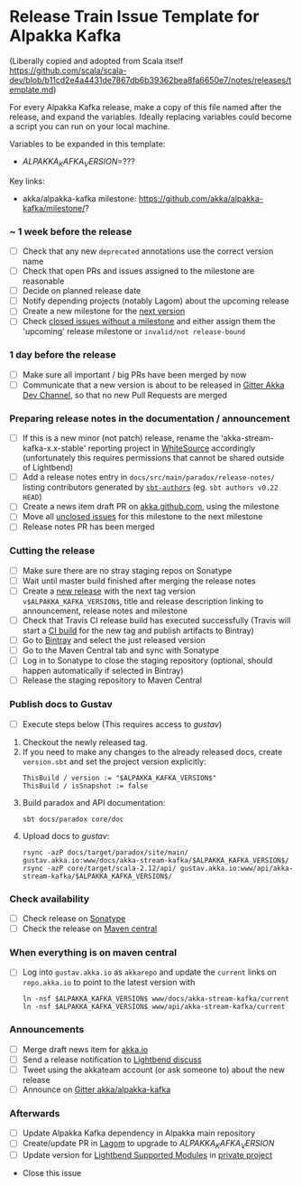 # Release Train Issue Template for Alpakka Kafka

(Liberally copied and adopted from Scala itself https://github.com/scala/scala-dev/blob/b11cd2e4a4431de7867db6b39362bea8fa6650e7/notes/releases/template.md)

For every Alpakka Kafka release, make a copy of this file named after the release, and expand the variables.
Ideally replacing variables could become a script you can run on your local machine.

Variables to be expanded in this template:
- $ALPAKKA_KAFKA_VERSION$=??? 

Key links:
  - akka/alpakka-kafka milestone: https://github.com/akka/alpakka-kafka/milestone/?

### ~ 1 week before the release

- [ ] Check that any new `deprecated` annotations use the correct version name
- [ ] Check that open PRs and issues assigned to the milestone are reasonable
- [ ] Decide on planned release date
- [ ] Notify depending projects (notably Lagom) about the upcoming release
- [ ] Create a new milestone for the [next version](https://github.com/akka/alpakka-kafka/milestones)
- [ ] Check [closed issues without a milestone](https://github.com/akka/alpakka-kafka/issues?utf8=%E2%9C%93&q=is%3Aissue%20is%3Aclosed%20no%3Amilestone) and either assign them the 'upcoming' release milestone or `invalid/not release-bound`

### 1 day before the release

- [ ] Make sure all important / big PRs have been merged by now
- [ ] Communicate that a new version is about to be released in [Gitter Akka Dev Channel](https://gitter.im/akka/dev), so that no new Pull Requests are merged

### Preparing release notes in the documentation / announcement

- [ ] If this is a new minor (not patch) release, rename the 'akka-stream-kafka-x.x-stable' reporting project in [WhiteSource](https://saas.whitesourcesoftware.com/Wss/WSS.html#!project;id=559915) accordingly (unfortunately this requires permissions that cannot be shared outside of Lightbend)
- [ ] Add a release notes entry in `docs/src/main/paradox/release-notes/` listing contributors generated by [`sbt-authors`](https://github.com/2m/authors) (eg. `sbt authors v0.22 HEAD`)
- [ ] Create a news item draft PR on [akka.github.com](https://github.com/akka/akka.github.com), using the milestone
- [ ] Move all [unclosed issues](https://github.com/akka/alpakka-kafka/issues?q=is%3Aopen+is%3Aissue+milestone%3A$ALPAKKA_KAFKA_VERSION$) for this milestone to the next milestone
- [ ] Release notes PR has been merged

### Cutting the release

- [ ] Make sure there are no stray staging repos on Sonatype
- [ ] Wait until master build finished after merging the release notes
- [ ] Create a [new release](https://github.com/akka/alpakka-kafka/releases/new) with the next tag version `v$ALPAKKA_KAFKA_VERSION$`, title and release description linking to announcement, release notes and milestone
- [ ] Check that Travis CI release build has executed successfully (Travis will start a [CI build](https://travis-ci.org/akka/alpakka-kafka/builds) for the new tag and publish artifacts to Bintray)
- [ ] Go to [Bintray](https://bintray.com/akka/maven/alpakka-kafka) and select the just released version
- [ ] Go to the Maven Central tab and sync with Sonatype
- [ ] Log in to Sonatype to close the staging repository (optional, should happen automatically if selected in Bintray)
- [ ] Release the staging repository to Maven Central

### Publish docs to Gustav

- [ ] Execute steps below (This requires access to *gustav*)
1. Checkout the newly released tag.
1. If you need to make any changes to the already released docs, create `version.sbt` and set the project version explicitly:
    ```
    ThisBuild / version := "$ALPAKKA_KAFKA_VERSION$"
    ThisBuild / isSnapshot := false
    ```
1. Build paradox and API documentation:
    ```
    sbt docs/paradox core/doc
    ```
1. Upload docs to *gustav*:
    ```
    rsync -azP docs/target/paradox/site/main/ gustav.akka.io:www/docs/akka-stream-kafka/$ALPAKKA_KAFKA_VERSION$/
    rsync -azP core/target/scala-2.12/api/ gustav.akka.io:www/api/akka-stream-kafka/$ALPAKKA_KAFKA_VERSION$/
    ```

### Check availability
- [ ] Check release on [Sonatype](https://oss.sonatype.org/content/repositories/releases/com/typesafe/akka/akka-stream-kafka_2.12/$ALPAKKA_KAFKA_VERSION$/)
- [ ] Check the release on [Maven central](http://central.maven.org/maven2/com/typesafe/akka/akka-stream-kafka_2.12/$ALPAKKA_KAFKA_VERSION$/)

### When everything is on maven central
- [ ] Log into `gustav.akka.io` as `akkarepo` and update the `current` links on `repo.akka.io` to point to the latest version with
     ```
     ln -nsf $ALPAKKA_KAFKA_VERSION$ www/docs/akka-stream-kafka/current
     ln -nsf $ALPAKKA_KAFKA_VERSION$ www/api/akka-stream-kafka/current
     ```
     
### Announcements
- [ ] Merge draft news item for [akka.io](https://github.com/akka/akka.github.com)
- [ ] Send a release notification to [Lightbend discuss](https://discuss.akka.io)
- [ ] Tweet using the akkateam account (or ask someone to) about the new release
- [ ] Announce on [Gitter akka/alpakka-kafka](https://gitter.im/akka/alpakka-kafka)

### Afterwards
- [ ] Update Alpakka Kafka dependency in Alpakka main repository
- [ ] Create/update PR in [Lagom](https://github.com/lagom/lagom) to upgrade to $ALPAKKA_KAFKA_VERSION$
- [ ] Update version for [Lightbend Supported Modules](https://developer.lightbend.com/docs/reactive-platform/2.0/supported-modules/#other-akka-modules) in [private project](https://github.com/lightbend/reactive-platform-docs/blob/master/build.sbt#L77)
- Close this issue
